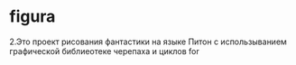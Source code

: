 # figura
2.Это проект рисования фантастики на языке Питон с использыванием графической библиеотеке черепаха и циклов for
